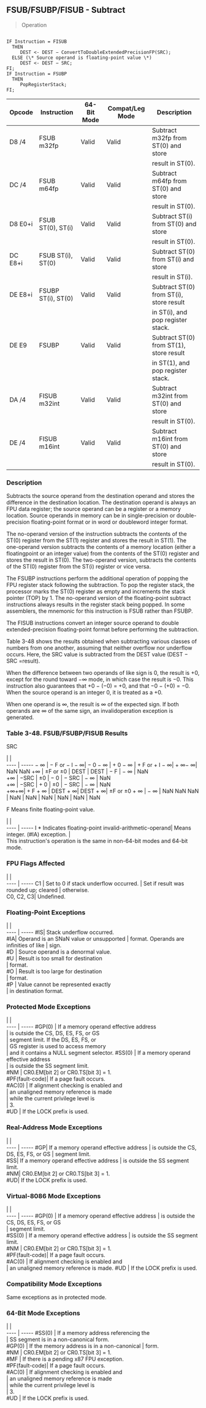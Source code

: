 ## FSUB/FSUBP/FISUB - Subtract

> Operation
``` slim

IF Instruction = FISUB
  THEN
     DEST <- DEST − ConvertToDoubleExtendedPrecisionFP(SRC);
  ELSE (\* Source operand is floating-point value \*)
     DEST <- DEST − SRC;
FI;
IF Instruction = FSUBP
  THEN
     PopRegisterStack;
FI;

```

 Opcode | Instruction       | 64-Bit Mode| Compat/Leg Mode| Description                            
 ---  | --- | --- | --- | ---
 D8 /4  | FSUB m32fp        | Valid      | Valid          | Subtract m32fp from ST(0) and store    
        |                   |            |                | result in ST(0).                       
 DC /4  | FSUB m64fp        | Valid      | Valid          | Subtract m64fp from ST(0) and store    
        |                   |            |                | result in ST(0).                       
 D8 E0+i| FSUB ST(0), ST(i) | Valid      | Valid          | Subtract ST(i) from ST(0) and store    
        |                   |            |                | result in ST(0).                       
 DC E8+i| FSUB ST(i), ST(0) | Valid      | Valid          | Subtract ST(0) from ST(i) and store    
        |                   |            |                | result in ST(i).                       
 DE E8+i| FSUBP ST(i), ST(0)| Valid      | Valid          | Subtract ST(0) from ST(i), store result
        |                   |            |                | in ST(i), and pop register stack.      
 DE E9  | FSUBP             | Valid      | Valid          | Subtract ST(0) from ST(1), store result
        |                   |            |                | in ST(1), and pop register stack.      
 DA /4  | FISUB m32int      | Valid      | Valid          | Subtract m32int from ST(0) and store   
        |                   |            |                | result in ST(0).                       
 DE /4  | FISUB m16int      | Valid      | Valid          | Subtract m16int from ST(0) and store   
        |                   |            |                | result in ST(0).                       

### Description
Subtracts the source operand from the destination operand and stores the difference
in the destination location. The destination operand is always an FPU data register;
the source operand can be a register or a memory location. Source operands in
memory can be in single-precision or double-precision floating-point format
or in word or doubleword integer format.

The no-operand version of the instruction subtracts the contents of the ST(0)
register from the ST(1) register and stores the result in ST(1). The one-operand
version subtracts the contents of a memory location (either a floatingpoint
or an integer value) from the contents of the ST(0) register and stores the
result in ST(0). The two-operand version, subtracts the contents of the ST(0)
register from the ST(i) register or vice versa.

The FSUBP instructions perform the additional operation of popping the FPU register
stack following the subtraction. To pop the register stack, the processor marks
the ST(0) register as empty and increments the stack pointer (TOP) by 1. The
no-operand version of the floating-point subtract instructions always results
in the register stack being popped. In some assemblers, the mnemonic for this
instruction is FSUB rather than FSUBP.

The FISUB instructions convert an integer source operand to double extended-precision
floating-point format before performing the subtraction.

Table 3-48 shows the results obtained when subtracting various classes of numbers
from one another, assuming that neither overflow nor underflow occurs. Here,
the SRC value is subtracted from the DEST value (DEST − SRC =result).

When the difference between two operands of like sign is 0, the result is +0,
except for the round toward −∞ mode, in which case the result is −0. This instruction
also guarantees that +0 − (−0) = +0, and that −0 − (+0) = −0. When the source
operand is an integer 0, it is treated as a +0.

When one operand is ∞, the result is ∞ of the expected sign. If both operands
are ∞ of the same sign, an invalidoperation exception is generated.


### Table 3-48. FSUB/FSUBP/FISUB Results
SRC

   | |  
---- | -----
 − ∞ | − F or − I − ∞| − 0 − ∞ | + 0 − ∞ | + F or + I − ∞| + ∞− ∞| NaN NaN
 +∞  | ±F or ±0      | DEST    | DEST    | − F           | − ∞   | NaN    
 +∞  | −SRC          | ±0      | − 0     | − SRC         | − ∞   | NaN    
 +∞  | −SRC          | + 0     | ±0      | − SRC         | − ∞   | NaN    
 +∞+∞| + F + ∞       | DEST + ∞| DEST + ∞| ±F or ±0 + ∞  | − ∞   | NaN NaN
 NaN | NaN           | NaN     | NaN     | NaN           | NaN   | NaN    
<aside class="notification">
F Means finite floating-point value.
</aside>

   | |  
---- | -----
 I \* Indicates floating-point invalid-arithmetic-operand| Means integer.
 (#IA) exception.                                       |               
This instruction's operation is the same in non-64-bit modes and 64-bit mode.



### FPU Flags Affected
   | |  
---- | -----
 C1        | Set to 0 if stack underflow occurred.
           | Set if result was rounded up; cleared
           | otherwise.                           
 C0, C2, C3| Undefined.                           

### Floating-Point Exceptions
   | |  
---- | -----
 #IS| Stack underflow occurred.              
 #IA| Operand is an SNaN value or unsupported
    | format. Operands are infinities of like
    | sign.                                  
 #D | Source operand is a denormal value.    
 #U | Result is too small for destination    
    | format.                                
 #O | Result is too large for destination    
    | format.                                
 #P | Value cannot be represented exactly    
    | in destination format.                 

### Protected Mode Exceptions
   | |  
---- | -----
 #GP(0)         | If a memory operand effective address   
                | is outside the CS, DS, ES, FS, or GS    
                | segment limit. If the DS, ES, FS, or    
                | GS register is used to access memory    
                | and it contains a NULL segment selector.
 #SS(0)         | If a memory operand effective address   
                | is outside the SS segment limit.        
 #NM            | CR0.EM[bit 2] or CR0.TS[bit 3] = 1.     
 #PF(fault-code)| If a page fault occurs.                 
 #AC(0)         | If alignment checking is enabled and    
                | an unaligned memory reference is made   
                | while the current privilege level is    
                | 3.                                      
 #UD            | If the LOCK prefix is used.             

### Real-Address Mode Exceptions
   | |  
---- | -----
 #GP| If a memory operand effective address
    | is outside the CS, DS, ES, FS, or GS 
    | segment limit.                       
 #SS| If a memory operand effective address
    | is outside the SS segment limit.     
 #NM| CR0.EM[bit 2] or CR0.TS[bit 3] = 1.  
 #UD| If the LOCK prefix is used.          

### Virtual-8086 Mode Exceptions
   | |  
---- | -----
 #GP(0)         | If a memory operand effective address 
                | is outside the CS, DS, ES, FS, or GS  
                | segment limit.                        
 #SS(0)         | If a memory operand effective address 
                | is outside the SS segment limit.      
 #NM            | CR0.EM[bit 2] or CR0.TS[bit 3] = 1.   
 #PF(fault-code)| If a page fault occurs.               
 #AC(0)         | If alignment checking is enabled and  
                | an unaligned memory reference is made.
 #UD            | If the LOCK prefix is used.           

### Compatibility Mode Exceptions
Same exceptions as in protected mode.


### 64-Bit Mode Exceptions
   | |  
---- | -----
 #SS(0)         | If a memory address referencing the        
                | SS segment is in a non-canonical form.     
 #GP(0)         | If the memory address is in a non-canonical
                | form.                                      
 #NM            | CR0.EM[bit 2] or CR0.TS[bit 3] = 1.        
 #MF            | If there is a pending x87 FPU exception.   
 #PF(fault-code)| If a page fault occurs.                    
 #AC(0)         | If alignment checking is enabled and       
                | an unaligned memory reference is made      
                | while the current privilege level is       
                | 3.                                         
 #UD            | If the LOCK prefix is used.                
